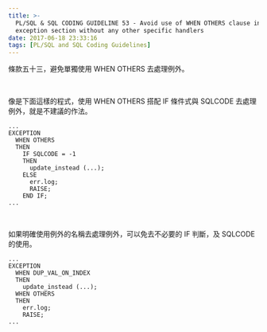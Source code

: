 ```yaml
---
title: >-
  PL/SQL & SQL CODING GUIDELINE 53 - Avoid use of WHEN OTHERS clause in an
  exception section without any other specific handlers
date: 2017-06-18 23:33:16
tags: [PL/SQL and SQL Coding Guidelines]
---
```


條款五十三，避免單獨使用 WHEN OTHERS 去處理例外。  

<!-- More -->

<br/>


像是下面這樣的程式，使用 WHEN OTHERS 搭配 IF 條件式與 SQLCODE 去處理例外，就是不建議的作法。  

```psql
...
EXCEPTION 
  WHEN OTHERS 
  THEN 
    IF SQLCODE = -1 
    THEN 
      update_instead (...); 
    ELSE 
      err.log; 
      RAISE; 
    END IF;
...
```

<br/>



如果明確使用例外的名稱去處理例外，可以免去不必要的 IF 判斷，及 SQLCODE 的使用。  

```psql
...
EXCEPTION 
  WHEN DUP_VAL_ON_INDEX 
  THEN 
    update_instead (...); 
  WHEN OTHERS 
  THEN 
    err.log; 
    RAISE;
...
```


